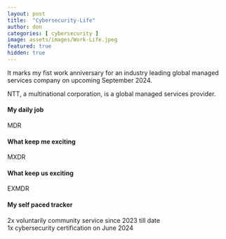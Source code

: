 ```yaml
---
layout: post
title:  "Cybersecurity-Life"
author: don
categories: [ cybersecurity ]
image: assets/images/Work-Life.jpeg
featured: true
hidden: true
---
```


It marks my fist work anniversary for an industry leading global managed services company on upcoming September 2024.

<span class="spoiler">NTT, a multinational corporation,</span> is a global managed services provider.

#### My daily job
MDR

#### What keep me exciting
MXDR

#### What keep us exciting
EXMDR

#### My self paced tracker
2x voluntarily community service since 2023 till date<br>
1x cybersecurity certification on June 2024


